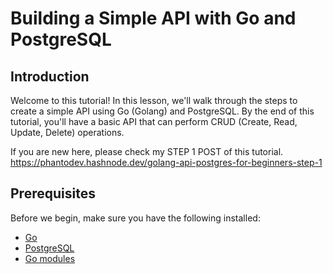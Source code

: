 # Building a Simple API with Go and PostgreSQL

## Introduction

Welcome to this tutorial! In this lesson, we'll walk through the steps to create a simple API using Go (Golang) and PostgreSQL. By the end of this tutorial, you'll have a basic API that can perform CRUD (Create, Read, Update, Delete) operations.

If you are new here, please check my STEP 1 POST of this tutorial. https://phantodev.hashnode.dev/golang-api-postgres-for-beginners-step-1

## Prerequisites

Before we begin, make sure you have the following installed:

- [Go](https://golang.org/dl/)
- [PostgreSQL](https://www.postgresql.org/download/)
- [Go modules](https://blog.golang.org/using-go-modules)
